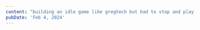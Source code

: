 ```yaml
---
content: "building an idle game like gregtech but had to stop and play some bc the factory must grow"
pubDate: 'Feb 4, 2024'
---
```

